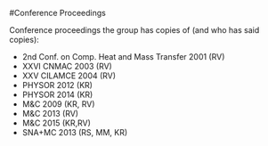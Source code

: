 #Conference Proceedings

Conference proceedings the group has copies of (and who has said copies):


* 2nd Conf. on Comp. Heat and Mass Transfer 2001 (RV)
* XXVI CNMAC 2003 (RV)
* XXV CILAMCE 2004 (RV)
* PHYSOR 2012 (KR)
* PHYSOR 2014 (KR)
* M&C 2009 (KR, RV)
* M&C 2013 (RV)
* M&C 2015 (KR,RV)
* SNA+MC 2013 (RS, MM, KR)

